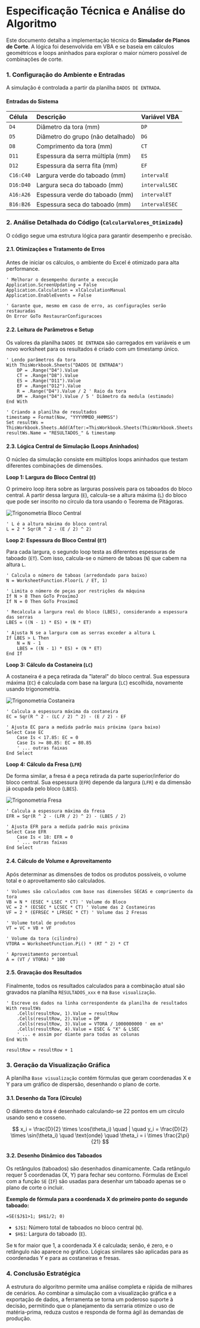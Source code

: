 # Especificação Técnica e Análise do Algoritmo

Este documento detalha a implementação técnica do **Simulador de Planos de Corte**. A lógica foi desenvolvida em VBA e se baseia em cálculos geométricos e loops aninhados para explorar o maior número possível de combinações de corte.

### 1. Configuração do Ambiente e Entradas

A simulação é controlada a partir da planilha `DADOS DE ENTRADA`.

#### Entradas do Sistema

| Célula | Descrição | Variável VBA |
| :--- | :--- | :--- |
| `D4` | Diâmetro da tora (mm) | `DP` |
| `D5` | Diâmetro do grupo (não detalhado) | `DG` |
| `D8` | Comprimento da tora (mm) | `CT` |
| `D11` | Espessura da serra múltipla (mm) | `ES` |
| `D12` | Espessura da serra fita (mm) | `EF` |
| `C16:C40`| Largura verde do taboado (mm) | `intervalE` |
| `D16:D40`| Largura seca do taboado (mm) | `intervalLSEC` |
| `A16:A26`| Espessura verde do taboado (mm) | `intervalET` |
| `B16:B26`| Espessura seca do taboado (mm) | `intervalESEC` |

### 2. Análise Detalhada do Código (`CalcularValores_Otimizado`)

O código segue uma estrutura lógica para garantir desempenho e precisão.

#### 2.1. Otimizações e Tratamento de Erros

Antes de iniciar os cálculos, o ambiente do Excel é otimizado para alta performance.

```vba
' Melhorar o desempenho durante a execução
Application.ScreenUpdating = False
Application.Calculation = xlCalculationManual
Application.EnableEvents = False

' Garante que, mesmo em caso de erro, as configurações serão restauradas
On Error GoTo RestaurarConfiguracoes
```

#### 2.2. Leitura de Parâmetros e Setup

Os valores da planilha `DADOS DE ENTRADA` são carregados em variáveis e um novo worksheet para os resultados é criado com um timestamp único.

```vba
' Lendo parâmetros da tora
With ThisWorkbook.Sheets("DADOS DE ENTRADA")
    DP = .Range("D4").Value
    CT = .Range("D8").Value
    ES = .Range("D11").Value
    EF = .Range("D12").Value
    R = .Range("D4").Value / 2 ' Raio da tora
    DM = .Range("D4").Value / 5 ' Diâmetro da medula (estimado)
End With

' Criando a planilha de resultados
timestamp = Format(Now, "YYYYMMDD_HHMMSS")
Set resultWs = ThisWorkbook.Sheets.Add(After:=ThisWorkbook.Sheets(ThisWorkbook.Sheets.Count))
resultWs.Name = "RESULTADOS_" & timestamp
```

#### 2.3. Lógica Central de Simulação (Loops Aninhados)

O núcleo da simulação consiste em múltiplos loops aninhados que testam diferentes combinações de dimensões.

**Loop 1: Largura do Bloco Central (`E`)**

O primeiro loop itera sobre as larguras possíveis para os taboados do bloco central. A partir dessa largura (`E`), calcula-se a altura máxima (`L`) do bloco que pode ser inscrito no círculo da tora usando o Teorema de Pitágoras.

![Trigonometria Bloco Central](https://i.imgur.com/2Y4P1vR.png)

```vba
' L é a altura máxima do bloco central
L = 2 * Sqr(R ^ 2 - (E / 2) ^ 2)
```

**Loop 2: Espessura do Bloco Central (`ET`)**

Para cada largura, o segundo loop testa as diferentes espessuras de taboado (`ET`). Com isso, calcula-se o número de taboas (`N`) que cabem na altura `L`.

```vba
' Calcula o número de taboas (arredondado para baixo)
N = WorksheetFunction.Floor(L / ET, 1)

' Limita o número de peças por restrições da máquina
If N > 8 Then GoTo ProximoJ
If N = 0 Then GoTo ProximoI

' Recalcula a largura real do bloco (LBES), considerando a espessura das serras
LBES = ((N - 1) * ES) + (N * ET)

' Ajusta N se a largura com as serras exceder a altura L
If LBES > L Then
    N = N - 1
    LBES = ((N - 1) * ES) + (N * ET)
End If
```

**Loop 3: Cálculo da Costaneira (`LC`)**

A costaneira é a peça retirada da "lateral" do bloco central. Sua espessura máxima (`EC`) é calculada com base na largura (`LC`) escolhida, novamente usando trigonometria.

![Trigonometria Costaneira](https://i.imgur.com/r8k3pXG.png)

```vba
' Calcula a espessura máxima da costaneira
EC = Sqr(R ^ 2 - (LC / 2) ^ 2) - (E / 2) - EF

' Ajusta EC para a medida padrão mais próxima (para baixo)
Select Case EC
    Case Is < 17.85: EC = 0
    Case Is >= 80.85: EC = 80.85
    ' ... outras faixas
End Select
```

**Loop 4: Cálculo da Fresa (`LFR`)**

De forma similar, a fresa é a peça retirada da parte superior/inferior do bloco central. Sua espessura (`EFR`) depende da largura (`LFR`) e da dimensão já ocupada pelo bloco (`LBES`).

![Trigonometria Fresa](https://i.imgur.com/020fM8Q.png)

```vba
' Calcula a espessura máxima da fresa
EFR = Sqr(R ^ 2 - (LFR / 2) ^ 2) - (LBES / 2)

' Ajusta EFR para a medida padrão mais próxima
Select Case EFR
    Case Is < 18: EFR = 0
    ' ... outras faixas
End Select
```

#### 2.4. Cálculo de Volume e Aproveitamento

Após determinar as dimensões de todos os produtos possíveis, o volume total e o aproveitamento são calculados.

```vba
' Volumes são calculados com base nas dimensões SECAS e comprimento da tora
VB = N * (ESEC * LSEC * CT) ' Volume do Bloco
VC = 2 * (ECSEC * LCSEC * CT) ' Volume das 2 Costaneiras
VF = 2 * (EFRSEC * LFRSEC * CT) ' Volume das 2 Fresas

' Volume total de produtos
VT = VC + VB + VF 

' Volume da tora (cilindro)
VTORA = WorksheetFunction.Pi() * (RT ^ 2) * CT

' Aproveitamento percentual
A = (VT / VTORA) * 100
```

#### 2.5. Gravação dos Resultados

Finalmente, todos os resultados calculados para a combinação atual são gravados na planilha `RESULTADOS_xxx` e na `Base visualização`.

```vba
' Escreve os dados na linha correspondente da planilha de resultados
With resultWs
    .Cells(resultRow, 1).Value = resultRow
    .Cells(resultRow, 2).Value = DP
    .Cells(resultRow, 3).Value = VTORA / 1000000000 ' em m³
    .Cells(resultRow, 4).Value = ESEC & "X" & LSEC
    ' ... e assim por diante para todas as colunas
End With

resultRow = resultRow + 1
```

### 3. Geração da Visualização Gráfica

A planilha `Base visualização` contém fórmulas que geram coordenadas X e Y para um gráfico de dispersão, desenhando o plano de corte.

#### 3.1. Desenho da Tora (Círculo)

O diâmetro da tora é desenhado calculando-se 22 pontos em um círculo usando seno e cosseno.

$$
x_i = \frac{D}{2} \times \cos(\theta_i) \quad | \quad y_i = \frac{D}{2} \times \sin(\theta_i) \quad \text{onde} \quad \theta_i = i \times \frac{2\pi}{21}
$$

#### 3.2. Desenho Dinâmico dos Taboados

Os retângulos (taboados) são desenhados dinamicamente. Cada retângulo requer 5 coordenadas (X, Y) para fechar seu contorno. Fórmulas de Excel com a função `SE` (`IF`) são usadas para desenhar um taboado apenas se o plano de corte o incluir.

**Exemplo de fórmula para a coordenada X do primeiro ponto do segundo taboado:**

```excel
=SE($J$1>1; $H$1/2; 0)
```
- `$J$1`: Número total de taboados no bloco central (`N`).
- `$H$1`: Largura do taboado (`E`).

Se `N` for maior que 1, a coordenada X é calculada; senão, é zero, e o retângulo não aparece no gráfico. Lógicas similares são aplicadas para as coordenadas Y e para as costaneiras e fresas.

### 4. Conclusão Estratégica

A estrutura do algoritmo permite uma análise completa e rápida de milhares de cenários. Ao combinar a simulação com a visualização gráfica e a exportação de dados, a ferramenta se torna um poderoso suporte à decisão, permitindo que o planejamento da serraria otimize o uso de matéria-prima, reduza custos e responda de forma ágil às demandas de produção.
